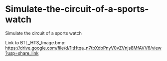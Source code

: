 # Simulate-the-circuit-of-a-sports-watch
Simulate the circuit of a sports watch

Link to BTL_HTS_Image.bmp: https://drive.google.com/file/d/1ltHtqa_n7tbXdbPnyV0vZVnjs8MfAVV6/view?usp=share_link
